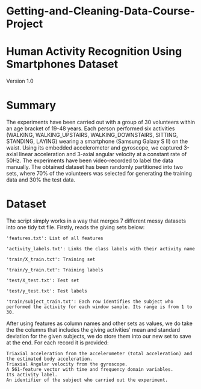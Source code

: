 # Getting-and-Cleaning-Data-Course-Project
# Human Activity Recognition Using Smartphones Dataset
Version 1.0
# Summary
The experiments have been carried out with a group of 30 volunteers within an age bracket of 19-48 years. Each person performed six activities (WALKING, WALKING_UPSTAIRS, WALKING_DOWNSTAIRS, SITTING, STANDING, LAYING) wearing a smartphone (Samsung Galaxy S II) on the waist. Using its embedded accelerometer and gyroscope, we captured 3-axial linear acceleration and 3-axial angular velocity at a constant rate of 50Hz. The experiments have been video-recorded to label the data manually. The obtained dataset has been randomly partitioned into two sets, where 70% of the volunteers was selected for generating the training data and 30% the test data.
# Dataset
The script simply works in a way that merges 7 different messy datasets into one tidy txt file. Firstly, reads the giving sets below:

    'features.txt': List of all features

    'activity_labels.txt': Links the class labels with their activity name

    'train/X_train.txt': Training set

    'train/y_train.txt': Training labels

    'test/X_test.txt': Test set

    'test/y_test.txt': Test labels

    'train/subject_train.txt': Each row identifies the subject who performed the activity for each window sample. Its range is from 1 to 30.

After using features as column names and other sets as values, we do take the the columns that includes the giving activities' mean and standard deviation for the given subjects, we do store them into our new set to save at the end. For each record it is provided:

    Triaxial acceleration from the accelerometer (total acceleration) and the estimated body acceleration.
    Triaxial Angular velocity from the gyroscope.
    A 561-feature vector with time and frequency domain variables.
    Its activity label.
    An identifier of the subject who carried out the experiment.
